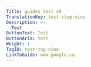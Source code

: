 ```yaml
---
Title: guides test v9
TranslationKey: test-slug-nine
Description: >-
  Test
ButtonText: Test
ButtonAria: test
Weight: 1
TagID: test-tag-nine
LinkToGuide: www.google.ca
---
```


